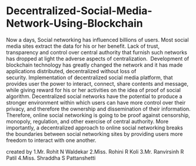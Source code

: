 # Decentralized-Social-Media-Network-Using-Blockchain
Now a days, Social networking has influenced billions of users. Most social media
sites extract the data for his or her benefit. Lack of trust, transparency and control over central
authority that furnish such networks has dropped at light the adverse aspects of centralization.
 Development of blockchain technology has greatly changed the network and it has made
applications distributed, decentralized without loss of security. Implementation of decentralized
social media platform, that provides user the power to interact, connect, share contents and
message, while giving reward for his or her activities on the idea of proof of social algorithm.
Decentralized social networks have the potential to produce a stronger environment within
which users can have more control over their privacy, and therefore the ownership and
dissemination of their information.
Therefore, online social networking is going to be proof against censorship, monopoly,
regulation, and other exercise of central authority. More importantly, a decentralized approach
to online social networking breaks the boundaries between social networking sites by providing
users more freedom to interact with one another.

created by
1.Mr. Rohit N Waldekar
2.Miss. Rohini R Koli
3.Mr. Ranvirsinh R Patil
4.Miss. Shraddha S Pattanshetti
